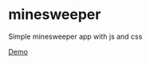 # minesweeper

Simple minesweeper app with js and css

[Demo](https://ssteigen.github.io/minesweeper/)
